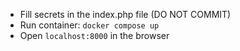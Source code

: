 - Fill secrets in the index.php file (DO NOT COMMIT)
- Run container: `docker compose up`
- Open `localhost:8000` in the browser

